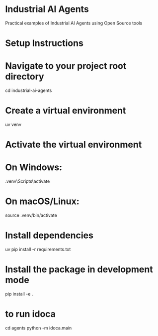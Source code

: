 # Industrial AI Agents
Practical examples of Industrial AI Agents using Open Source tools


# Setup Instructions
# Navigate to your project root directory
cd industrial-ai-agents

# Create a virtual environment
uv venv

# Activate the virtual environment
# On Windows:
.venv\Scripts\activate
# On macOS/Linux:
source .venv/bin/activate

# Install dependencies
uv pip install -r requirements.txt


# Install the package in development mode
pip install -e .

# to run idoca
cd agents 
python -m idoca.main